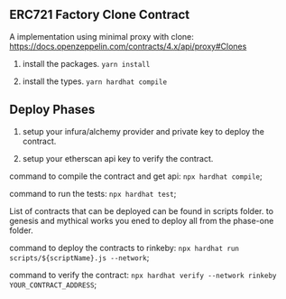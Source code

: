 ## ERC721 Factory Clone Contract

A implementation using minimal proxy with clone: https://docs.openzeppelin.com/contracts/4.x/api/proxy#Clones

1. install the packages.
`yarn install`

2. install the types.
`yarn hardhat compile`

## Deploy Phases

1. setup your infura/alchemy provider and private key to deploy the contract.

2. setup your etherscan api key to verify the contract.

command to compile the contract and get api:
`npx hardhat compile`;

command to run the tests:
`npx hardhat test`;

List of contracts that can be deployed can be found in scripts folder. to genesis and mythical works you ened to deploy all from the phase-one folder.

command to deploy the contracts to rinkeby:
`npx hardhat run scripts/${scriptName}.js --network`;

command to verify the contract:
`npx hardhat verify --network rinkeby YOUR_CONTRACT_ADDRESS`;
